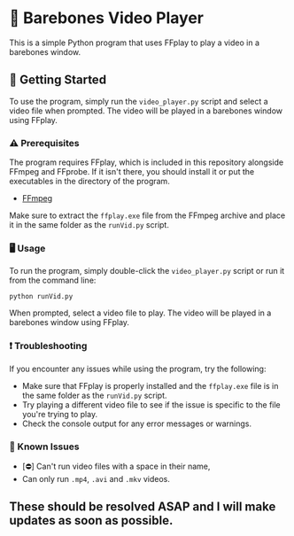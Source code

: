 # 🎥 Barebones Video Player

This is a simple Python program that uses FFplay to play a video in a barebones window.

## 🚀 Getting Started

To use the program, simply run the `video_player.py` script and select a video file when prompted. The video will be played in a barebones window using FFplay.

### ⚠️ Prerequisites

The program requires FFplay, which is included in this repository alongside FFmpeg and FFprobe. If it isn't there, you should install it or put the executables in the directory of the program.

- [FFmpeg](https://ffmpeg.org/)

Make sure to extract the `ffplay.exe` file from the FFmpeg archive and place it in the same folder as the `runVid.py` script.

### 🖥️ Usage

To run the program, simply double-click the `video_player.py` script or run it from the command line:

```
python runVid.py
```


When prompted, select a video file to play. The video will be played in a barebones window using FFplay.

### ❗ Troubleshooting

If you encounter any issues while using the program, try the following:

- Make sure that FFplay is properly installed and the `ffplay.exe` file is in the same folder as the `runVid.py` script.
- Try playing a different video file to see if the issue is specific to the file you're trying to play.
- Check the console output for any error messages or warnings.

### 🚫 Known Issues

- [⛔] Can't run video files with a space in their name,
- Can only run `.mp4`, `.avi` and `.mkv` videos.

## These should be resolved ASAP and I will make updates as soon as possible.